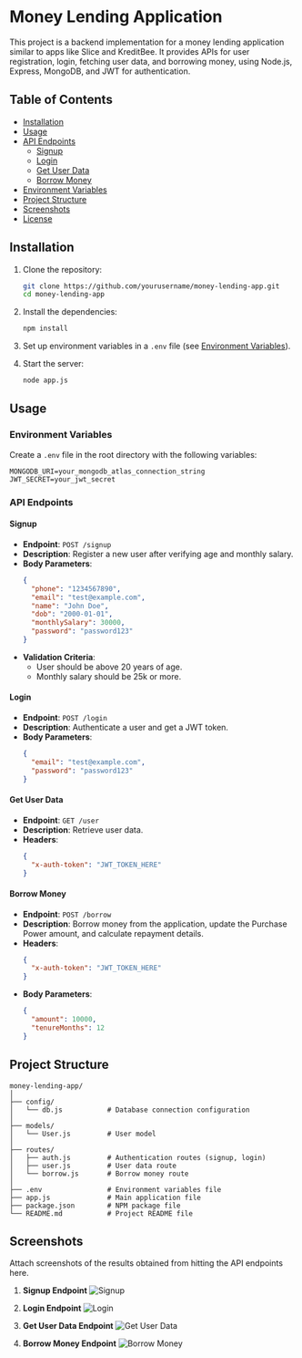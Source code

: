 # Money Lending Application

This project is a backend implementation for a money lending application similar to apps like Slice and KreditBee. It provides APIs for user registration, login, fetching user data, and borrowing money, using Node.js, Express, MongoDB, and JWT for authentication.

## Table of Contents

- [Installation](#installation)
- [Usage](#usage)
- [API Endpoints](#api-endpoints)
  - [Signup](#signup)
  - [Login](#login)
  - [Get User Data](#get-user-data)
  - [Borrow Money](#borrow-money)
- [Environment Variables](#environment-variables)
- [Project Structure](#project-structure)
- [Screenshots](#screenshots)
- [License](#license)

## Installation

1. Clone the repository:
   ```bash
   git clone https://github.com/yourusername/money-lending-app.git
   cd money-lending-app
   ```

2. Install the dependencies:
   ```bash
   npm install
   ```

3. Set up environment variables in a `.env` file (see [Environment Variables](#environment-variables)).

4. Start the server:
   ```bash
   node app.js
   ```

## Usage

### Environment Variables

Create a `.env` file in the root directory with the following variables:
```env
MONGODB_URI=your_mongodb_atlas_connection_string
JWT_SECRET=your_jwt_secret
```

### API Endpoints

#### Signup

- **Endpoint**: `POST /signup`
- **Description**: Register a new user after verifying age and monthly salary.
- **Body Parameters**:
  ```json
  {
    "phone": "1234567890",
    "email": "test@example.com",
    "name": "John Doe",
    "dob": "2000-01-01",
    "monthlySalary": 30000,
    "password": "password123"
  }
  ```
- **Validation Criteria**:
  - User should be above 20 years of age.
  - Monthly salary should be 25k or more.

#### Login

- **Endpoint**: `POST /login`
- **Description**: Authenticate a user and get a JWT token.
- **Body Parameters**:
  ```json
  {
    "email": "test@example.com",
    "password": "password123"
  }
  ```

#### Get User Data

- **Endpoint**: `GET /user`
- **Description**: Retrieve user data.
- **Headers**:
  ```json
  {
    "x-auth-token": "JWT_TOKEN_HERE"
  }
  ```

#### Borrow Money

- **Endpoint**: `POST /borrow`
- **Description**: Borrow money from the application, update the Purchase Power amount, and calculate repayment details.
- **Headers**:
  ```json
  {
    "x-auth-token": "JWT_TOKEN_HERE"
  }
  ```
- **Body Parameters**:
  ```json
  {
    "amount": 10000,
    "tenureMonths": 12
  }
  ```

## Project Structure

```
money-lending-app/
│
├── config/
│   └── db.js           # Database connection configuration
│
├── models/
│   └── User.js         # User model
│
├── routes/
│   ├── auth.js         # Authentication routes (signup, login)
│   ├── user.js         # User data route
│   └── borrow.js       # Borrow money route
│
├── .env                # Environment variables file
├── app.js              # Main application file
├── package.json        # NPM package file
└── README.md           # Project README file
```

## Screenshots

Attach screenshots of the results obtained from hitting the API endpoints here.

1. **Signup Endpoint**
   ![Signup](img/signup_endpoint.jpg)

2. **Login Endpoint**
   ![Login](path/to/login_screenshot.png)

3. **Get User Data Endpoint**
   ![Get User Data](path/to/get_user_data_screenshot.png)

4. **Borrow Money Endpoint**
   ![Borrow Money](path/to/borrow_money_screenshot.png)
